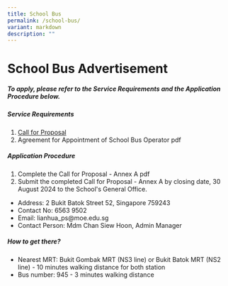 ```yaml
---
title: School Bus
permalink: /school-bus/
variant: markdown
description: ""
---
```

<h1>School Bus Advertisement</h1>

<h5>To apply, please refer to the Service Requirements and the Application Procedure below.</h5>

<h5><strong>Service Requirements</strong></h5>
<ol>
  <li><a href="/files/School%20Bus/1__Call_for_Proposals__For_Single_Bus_Service__Lianhua_Pri.pdf" target="_blank">Call for Proposal</a></li>
  <li>Agreement for Appointment of School Bus Operator pdf</li>
</ol>  

<h5><strong>Application Procedure</strong></h5>
<ol>
  <li>Complete the Call for Proposal - Annex A pdf</li>
  <li>Submit the completed Call for Proposal - Annex A by closing date, 30 August 2024 to the School's General Office.</li>
</ol>  

<ul>
  <li>Address: 2 Bukit Batok Street 52, Singapore 759243</li>
  <li>Contact No: 6563 9502</li>
  <li>Email: lianhua_ps@moe.edu.sg</li>
	<li>Contact Person: Mdm Chan Siew Hoon, Admin Manager</li>
</ul>

<h5><strong>How to get there?</strong></h5>
<ul>
  <li>Nearest MRT: Bukit Gombak MRT (NS3 line) or Bukit Batok MRT (NS2 line) - 10 minutes walking distance for both station</li>
  <li>Bus number: 945 - 3 minutes walking distance</li>
</ul>